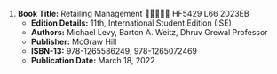 1. **Book Title:** Retailing Management 🚨🚨🚨🚨🚨 HF5429 L66 2023EB
   - **Edition Details:** 11th, International Student Edition (ISE)
   - **Authors:** Michael Levy, Barton A. Weitz, Dhruv Grewal Professor 
   - **Publisher:** McGraw Hill
   - **ISBN-13:** 978-1265586249, 978-1265072469
   - **Publication Date:** March 18, 2022
